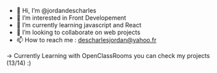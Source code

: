 - 👋 Hi, I’m @jordandescharles
- 👀 I’m interested in Front Developement 
- 🌱 I’m currently learning javascript and React
- 💞️ I’m looking to collaborate on web projects
- 📫 How to reach me : descharlesjordan@yahoo.fr

-> Currently Learning with OpenClassRooms you can check my projects (13/14) :)

<!---
jordandescharles/jordandescharles is a ✨ special ✨ repository because its `README.md` (this file) appears on your GitHub profile.
You can click the Preview link to take a look at your changes.
--->
